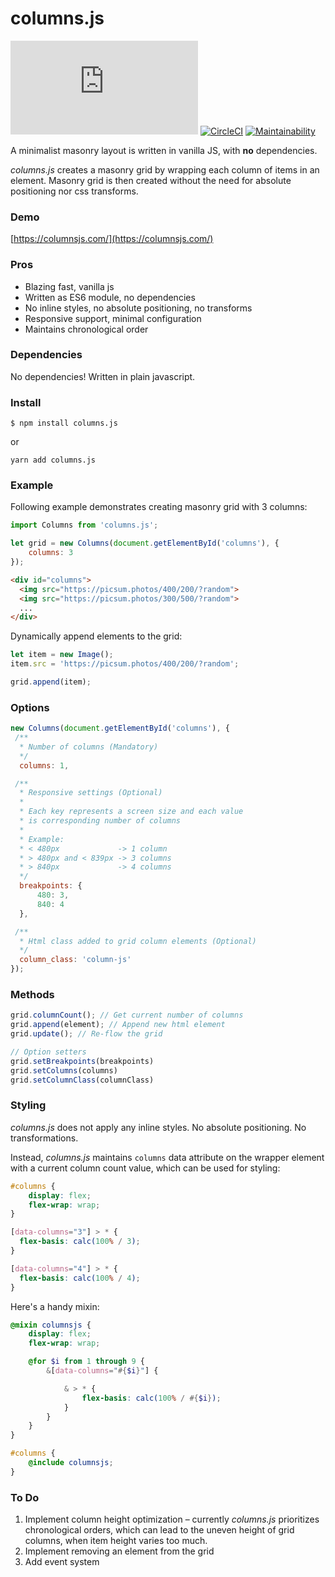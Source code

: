 # columns.js

![npm](https://img.shields.io/npm/v/columns.js)
[![CircleCI](https://circleci.com/gh/mladenilic/columns.js.svg?style=svg)](https://circleci.com/gh/mladenilic/columns.js)
[![Maintainability](https://api.codeclimate.com/v1/badges/bfd6aa1fac5d281bf4a5/maintainability)](https://codeclimate.com/github/mladenilic/columns.js/maintainability)

A minimalist masonry layout is written in vanilla JS, with **no** dependencies.

*columns.js* creates a masonry grid by wrapping each column of items in an element. Masonry grid is then created without the need for absolute positioning nor css transforms.

### Demo

[https://columnsjs.com/](https://columnsjs.com/)

### Pros

* Blazing fast, vanilla js
* Written as ES6 module, no dependencies
* No inline styles, no absolute positioning, no transforms
* Responsive support, minimal configuration
* Maintains chronological order

### Dependencies

No dependencies! Written in plain javascript.

### Install

```
$ npm install columns.js
```

or 

```
yarn add columns.js
```

### Example

Following example demonstrates creating masonry grid with 3 columns: 
```js
import Columns from 'columns.js';

let grid = new Columns(document.getElementById('columns'), {
    columns: 3
});
```

```html
<div id="columns">
  <img src="https://picsum.photos/400/200/?random">
  <img src="https://picsum.photos/300/500/?random">
  ...
</div>
```

Dynamically append elements to the grid:
```js
let item = new Image();
item.src = 'https://picsum.photos/400/200/?random';

grid.append(item);
```

### Options
```js
new Columns(document.getElementById('columns'), {
 /**
  * Number of columns (Mandatory)
  */
  columns: 1,

 /**
  * Responsive settings (Optional)
  * 
  * Each key represents a screen size and each value
  * is corresponding number of columns
  * 
  * Example:
  * < 480px             -> 1 column
  * > 480px and < 839px -> 3 columns
  * > 840px             -> 4 columns
  */
  breakpoints: {
      480: 3,
      840: 4
  },

 /**
  * Html class added to grid column elements (Optional)
  */
  column_class: 'column-js'
});

```

### Methods
```js
grid.columnCount(); // Get current number of columns
grid.append(element); // Append new html element
grid.update(); // Re-flow the grid

// Option setters
grid.setBreakpoints(breakpoints)
grid.setColumns(columns)
grid.setColumnClass(columnClass)
```

### Styling
*columns.js* does not apply any inline styles. No absolute positioning. No transformations.

Instead, *columns.js* maintains `columns` data attribute on the wrapper element with a current column count value, which can be used for styling:

```css
#columns {
    display: flex;
    flex-wrap: wrap;
}

[data-columns="3"] > * {
  flex-basis: calc(100% / 3);
}

[data-columns="4"] > * {
  flex-basis: calc(100% / 4);
}
```

Here's a handy mixin:
```scss
@mixin columnsjs {
    display: flex;
    flex-wrap: wrap;

    @for $i from 1 through 9 {
        &[data-columns="#{$i}"] {

            & > * {
                flex-basis: calc(100% / #{$i});
            }
        }
    }
}

#columns {
    @include columnsjs;
}
```

### To Do

1. Implement column height optimization – currently *columns.js* prioritizes chronological orders, which can lead to the uneven height of grid columns, when item height varies too much.
2. Implement removing an element from the grid
3. Add event system
